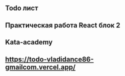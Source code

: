## Todo лист 
## Практическая работа React блок 2
## Kata-academy
## https://todo-vladidance86-gmailcom.vercel.app/
